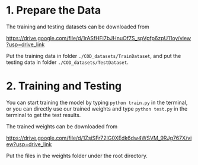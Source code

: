 # 1. Prepare the Data

The training and testing datasets can be downloaded from 

https://drive.google.com/file/d/1rASfHFi7bJHnuOf7S_spVpfp6zpU11oy/view?usp=drive_link

Put the training data in folder `./COD_datasets/TrainDataset`, and put the testing data in folder `./COD_datasets/TestDataset`.

# 2. Training and Testing

You can start training the model by typing `python train.py` in the terminal, or you can directly use our trained weights and type `python test.py` in the terminal to get the test results.

The trained weights can be downloaded from 

https://drive.google.com/file/d/1ZsiSFr72IG0XEdk6dw4WSVM_9RJg767X/view?usp=drive_link

Put the files in the weights folder under the root directory.
